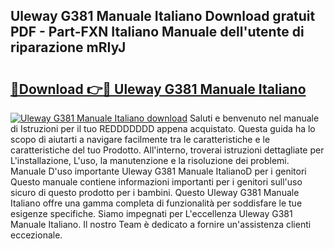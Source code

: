 ## Uleway G381 Manuale Italiano Download gratuit PDF - Part-FXN Italiano Manuale dell'utente di riparazione mRIyJ

# <h2><a href="http://dfe9h2g.blite.top/?on=Uleway+G381+Manuale+Italiano">🔗Download 👉🔴 Uleway G381 Manuale Italiano</a></h2>

[![Uleway G381 Manuale Italiano download](https://i.imgur.com/lujVjoI.png)](http://dfe9h2g.blite.top/?on=Uleway+G381+Manuale+Italiano)
Saluti e benvenuto nel manuale di Istruzioni per il tuo REDDDDDDD appena acquistato. Questa guida ha lo scopo di aiutarti a navigare facilmente tra le caratteristiche e le caratteristiche del tuo Prodotto. All'interno, troverai istruzioni dettagliate per L'installazione, L'uso, la manutenzione e la risoluzione dei problemi. Manuale D'uso importante Uleway G381 Manuale ItalianoD per i genitori Questo manuale contiene informazioni importanti per i genitori sull'uso sicuro di questo prodotto per i bambini. Questo Uleway G381 Manuale Italiano offre una gamma completa di funzionalità per soddisfare le tue esigenze specifiche. Siamo impegnati per L'eccellenza Uleway G381 Manuale Italiano. Il nostro Team è dedicato a fornire un'assistenza clienti eccezionale.
